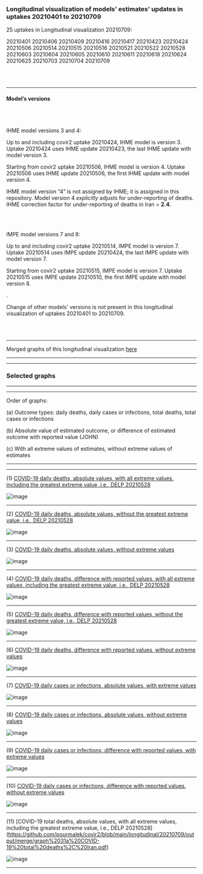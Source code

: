 ### Longitudinal visualization of models’ estimates’ updates in uptakes 20210401 to 20210709

25 uptakes in Longitudinal visualization 20210709: 

20210401 20210406 20210409 20210416 20210417 
20210423 20210424 20210506 20210514 20210515 
20210516 20210521 20210522 20210528 20210603 
20210604 20210605 20210610 20210611 20210618 
20210624 20210625 20210703 20210704 20210709

<br/><br/>


****

#### Model’s versions

<br/><br/>

IHME model versions 3 and 4:

Up to and including covir2 uptake 20210424, IHME model is version 3. Uptake 20210424 uses IHME update 20210423, the last IHME update with model version 3.

Starting from covir2 uptake 20210506, IHME model is version 4. Uptake 20210506 uses IHME update 20210506, the first IHME update with model version 4.

IHME model version “4” is not assigned by IHME; it is assigned in this repository. Model version 4 _explicitly_ adjusts for under-reporting of deaths. IHME correction factor for under-reporting of deaths in Iran = **2.4**.

<br/><br/>

IMPE model versions 7 and 8:

Up to and including covir2 uptake 20210514, IMPE model is version 7. Uptake 20210514 uses IMPE update 20210424, the last IMPE update with model version 7.

Starting from covir2 uptake 20210515, IMPE model is version 7. Uptake 20210515 uses IMPE update 20210510, the first IMPE update with model version 8.

.

Change of other models' versions is not present in this longitudinal visualization of uptakes 20210401 to 20210709.

<br/><br/>
****

Merged graphs of this longitudinal visualization [here](https://github.com/pourmalek/covir2/blob/main/longitudinal/20210709/graphs%20merged%2020210709.pdf)

****
****

### Selected graphs

****
****

Order of graphs:

(a) Outcome types: daily deaths, daily cases or infections, total deaths, total cases or infections

(b) Absolute value of estimated outcome, or difference of estimated outcome with reported value (JOHN)

(c) With all extreme values of estimates, without extreme values of estimates

****
****

(1) [COVID-19 daily deaths, absolute values, with all extreme values, including the greatest extreme value, i.e., DELP 20210528](https://github.com/pourmalek/covir2/blob/main/longitudinal/20210709/output/merge/graph%2011a%20COVID-19%20daily%20deaths%2C%20Iran.pdf)

![image](https://user-images.githubusercontent.com/30849720/126067737-5b840b56-3694-4ffe-b54c-3061219eaf68.png)

****

(2) [COVID-19 daily deaths, absolute values, without the greatest extreme value, i.e., DELP 20210528](https://github.com/pourmalek/covir2/blob/main/longitudinal/20210709/output/merge/graph%2011b%20COVID-19%20daily%20deaths%2C%20Iran.pdf)

![image](https://user-images.githubusercontent.com/30849720/126067781-e5e83917-8bb0-4a4e-840d-a799a0f6074d.png)

****

(3) [COVID-19 daily deaths, absolute values, without extreme values](https://github.com/pourmalek/covir2/blob/main/longitudinal/20210709/output/merge/graph%2011c%20COVID-19%20daily%20deaths%2C%20Iran%2C%20wo%20extremes.pdf)

![image](https://user-images.githubusercontent.com/30849720/126067794-7fbe73af-8090-4d6e-ae46-ef1750061d3e.png)

****

(4) [COVID-19 daily deaths, difference with reported values, with all extreme values, including the greatest extreme value, i.e., DELP 20210528](https://github.com/pourmalek/covir2/blob/main/longitudinal/20210709/output/merge/graph%2012a%20COVID-19%20daily%20deaths%2C%20Iran%2C%20minus.pdf)

![image](https://user-images.githubusercontent.com/30849720/126068161-eca30eba-d319-466f-b668-1906e0bcbe27.png)

****

(5) [COVID-19 daily deaths, difference with reported values, without the greatest extreme value, i.e., DELP 20210528](https://github.com/pourmalek/covir2/blob/main/longitudinal/20210709/output/merge/graph%2012b%20COVID-19%20daily%20deaths%2C%20Iran%2C%20wo%20extremes%2C%20minus.pdf)

![image](https://user-images.githubusercontent.com/30849720/126068241-4a42a00d-4532-420a-a1a8-52e2f9cb7f8c.png)

****

(6) [COVID-19 daily deaths, difference with reported values, without extreme values](https://github.com/pourmalek/covir2/blob/main/longitudinal/20210709/output/merge/graph%2012c%20COVID-19%20daily%20deaths%2C%20Iran%2C%20wo%20extremes%2C%20minus.pdf)

![image](https://user-images.githubusercontent.com/30849720/126068280-c90d9ccb-93f1-4dc5-bf54-517845fb41d6.png)

****

(7) [COVID-19 daily cases or infections, absolute values, with extreme values](https://github.com/pourmalek/covir2/blob/main/longitudinal/20210709/output/merge/graph%2021a%20COVID-19%20daily%20cases%2C%20Iran.pdf)

![image](https://user-images.githubusercontent.com/30849720/126068376-cd1a2f1c-ca61-41ae-9b89-d83177d603d0.png)

****

(8) [COVID-19 daily cases or infections, absolute values, without extreme values](https://github.com/pourmalek/covir2/blob/main/longitudinal/20210709/output/merge/graph%2021b%20COVID-19%20daily%20cases%2C%20Iran%2C%20wo%20extremes.pdf)

![image](https://user-images.githubusercontent.com/30849720/126068442-a61d6a05-e2ca-454c-bb61-2fbf2872a62c.png)

****

(9) [COVID-19 daily cases or infections, difference with reported values, with extreme values](https://github.com/pourmalek/covir2/blob/main/longitudinal/20210709/output/merge/graph%2022a%20COVID-19%20daily%20cases%2C%20Iran%2C%20minus.pdf)

![image](https://user-images.githubusercontent.com/30849720/126068512-361783d0-358d-4199-b4de-68178519361f.png)

****

(10) [COVID-19 daily cases or infections, difference with reported values, without extreme values](https://github.com/pourmalek/covir2/blob/main/longitudinal/20210709/output/merge/graph%2022b%20COVID-19%20daily%20cases%2C%20Iran%2C%20wo%20extremes%2C%20minus.pdf)

![image](https://user-images.githubusercontent.com/30849720/126068552-06d5bad7-d94b-4331-8938-031dbefadcf1.png)

****

(11) [COVID-19 total deaths, absolute values, with all extreme values, including the greatest extreme value, i.e., DELP 20210528]
(https://github.com/pourmalek/covir2/blob/main/longitudinal/20210709/output/merge/graph%2031a%20COVID-19%20total%20deaths%2C%20Iran.pdf)

![image](https://user-images.githubusercontent.com/30849720/126068654-0faa5688-fe1a-42f0-b404-50eae9e3a250.png)

****






